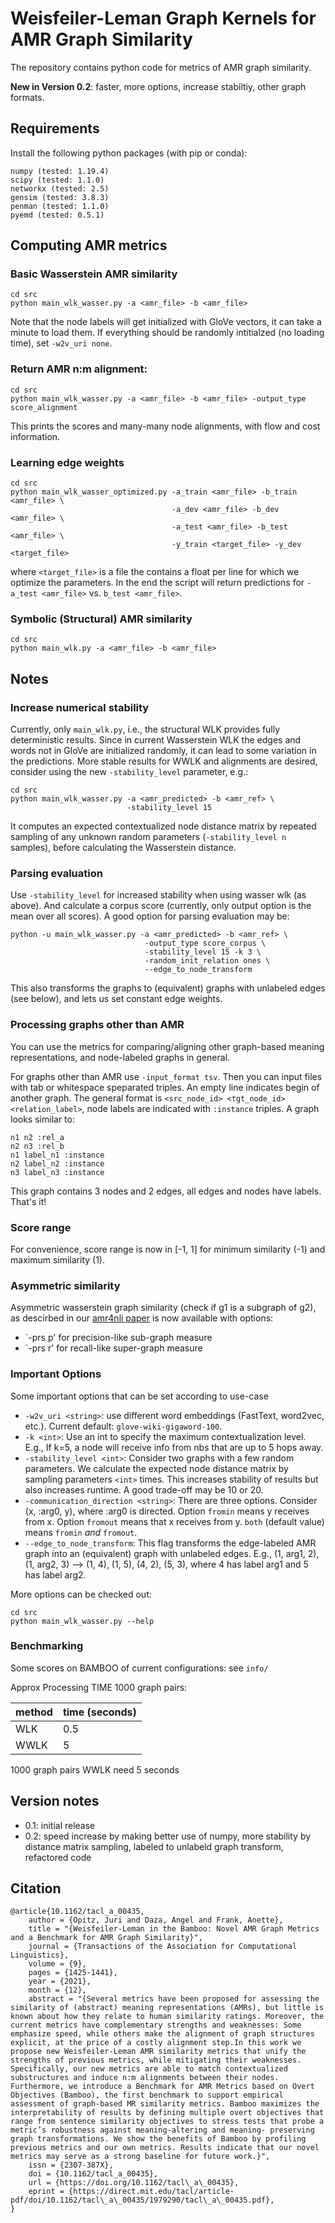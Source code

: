 # Weisfeiler-Leman Graph Kernels for AMR Graph Similarity

The repository contains python code for metrics of AMR graph similarity.

**New in Version 0.2**: faster, more options, increase stabiltiy, other graph formats.

## Requirements

Install the following python packages (with pip or conda):

```
numpy (tested: 1.19.4)
scipy (tested: 1.1.0) 
networkx (tested: 2.5)
gensim (tested: 3.8.3)
penman (tested: 1.1.0)
pyemd (tested: 0.5.1)
```

## Computing AMR metrics

### Basic Wasserstein AMR similarity

```
cd src
python main_wlk_wasser.py -a <amr_file> -b <amr_file>
```

Note that the node labels will get initialized with GloVe vectors, 
it can take a minute to load them. If everything should be randomly intitialzed 
(no loading time), set `-w2v_uri none`.

### Return AMR n:m alignment:

```
cd src
python main_wlk_wasser.py -a <amr_file> -b <amr_file> -output_type score_alignment
```

This prints the scores and many-many node alignments, with flow and cost information. 

### Learning edge weights

```
cd src
python main_wlk_wasser_optimized.py -a_train <amr_file> -b_train <amr_file> \
                                    -a_dev <amr_file> -b_dev <amr_file> \
                                    -a_test <amr_file> -b_test <amr_file> \
                                    -y_train <target_file> -y_dev <target_file>
```

where `<target_file>` is a file the contains a float per line for which we
optimize the parameters. In the end the script will return predictions for
`-a_test <amr_file>` vs. `b_test <amr_file>`.


### Symbolic (Structural) AMR similarity

```
cd src
python main_wlk.py -a <amr_file> -b <amr_file>
```

## Notes

### Increase numerical stability

Currently, only `main_wlk.py`, i.e., the structural WLK provides fully deterministic results.
Since in current Wasserstein WLK the edges and words not in GloVe are initialized randomly, 
it can lead to some variation in the predictions. More stable results for WWLK and alignments are desired, 
consider using the new `-stability_level` parameter, e.g.:

```
cd src
python main_wlk_wasser.py -a <amr_predicted> -b <amr_ref> \
                          -stability_level 15
```

It computes an expected contextualized node distance matrix by repeated sampling of any unknown random parameters (`-stability_level n` samples), before calculating the Wasserstein distance.

### Parsing evaluation

Use `-stability_level` for increased stability when using wasser wlk (as above). And calculate a corpus score (currently, only output option is the mean over all scores). A good option for parsing evaluation may be:

```
python -u main_wlk_wasser.py -a <amr_predicted> -b <amr_ref> \
                              -output_type score_corpus \
                              -stability_level 15 -k 3 \
                              -random_init_relation ones \
                              --edge_to_node_transform 
```

This also transforms the graphs to (equivalent) graphs with unlabeled edges (see below), and lets us set constant edge weights.

### Processing graphs other than AMR

You can use the metrics for comparing/aligning other graph-based meaning representations, and node-labeled graphs in general.

For graphs other than AMR use `-input_format tsv`. Then you can input files with tab or whitespace speparated triples. An empty line indicates begin of another graph. The general format is `<src_node_id> <tgt_node_id> <relation_label>`, node labels are indicated with `:instance` triples. A graph looks similar to:

```
n1 n2 :rel_a
n2 n3 :rel_b
n1 label_n1 :instance
n2 label_n2 :instance
n3 label_n3 :instance
```

This graph contains 3 nodes and 2 edges, all edges and nodes have labels. That's it!

### Score range

For convenience, score range is now in [-1, 1] for minimum similarity (-1) and maximum similarity (1).

### Asymmetric similarity

Asymmetric wasserstein graph similarity (check if g1 is a subgraph of g2), as descirbed in our [amr4nli paper](https://arxiv.org/abs/2306.00936) is now available with options:

- `-prs p' for precision-like sub-graph measure
- `-prs r' for recall-like super-graph measure

### Important Options

Some important options that can be set according to use-case

- `-w2v_uri <string>`: use different word embeddings (FastText, word2vec, etc.). Current default: `glove-wiki-gigaword-100`.
- `-k <int>`: Use an int to specify the maximum contextualization level. E.g., If k=5, a node will receive info from nbs that are up to 5 hops away.
- `-stability_level <int>`: Consider two graphs with a few random parameters. We calculate the expected node distance matrix by sampling parameters `<int>` times. This increases stability of results but also increases runtime. A good trade-off may be 10 or 20. 
- `-communication_direction <string>`: There are three options. Consider (x, :arg0, y), where :arg0 is directed. Option `fromin` means y receives from x. Option `fromout` means that x receives from y. `both` (default value) means `fromin` *and* `fromout`.
- `--edge_to_node_transform`: This flag transforms the edge-labeled AMR graph into an (equivalent) graph with unlabeled edges. E.g., (1, arg1, 2), (1, arg2, 3) --> (1, 4), (1, 5), (4, 2), (5, 3), where 4 has label arg1 and 5 has label arg2.


More options can be checked out:

```
cd src
python main_wlk_wasser.py --help
```

### Benchmarking

Some scores on BAMBOO of current configurations: see `info/`

Approx Processing TIME 1000 graph pairs: 

| method | time (seconds) |
|  ----  |  ------------- |
| WLK    | 0.5            |
| WWLK   | 5              |

1000 graph pairs WWLK need 5 seconds

## Version notes

- 0.1: initial release
- 0.2: speed increase by making better use of numpy, more stability by distance matrix sampling, labeled to unlabeld graph transform, refactored code

## Citation

```
@article{10.1162/tacl_a_00435,
    author = {Opitz, Juri and Daza, Angel and Frank, Anette},
    title = "{Weisfeiler-Leman in the Bamboo: Novel AMR Graph Metrics and a Benchmark for AMR Graph Similarity}",
    journal = {Transactions of the Association for Computational Linguistics},
    volume = {9},
    pages = {1425-1441},
    year = {2021},
    month = {12},
    abstract = "{Several metrics have been proposed for assessing the similarity of (abstract) meaning representations (AMRs), but little is known about how they relate to human similarity ratings. Moreover, the current metrics have complementary strengths and weaknesses: Some emphasize speed, while others make the alignment of graph structures explicit, at the price of a costly alignment step.In this work we propose new Weisfeiler-Leman AMR similarity metrics that unify the strengths of previous metrics, while mitigating their weaknesses. Specifically, our new metrics are able to match contextualized substructures and induce n:m alignments between their nodes. Furthermore, we introduce a Benchmark for AMR Metrics based on Overt Objectives (Bamboo), the first benchmark to support empirical assessment of graph-based MR similarity metrics. Bamboo maximizes the interpretability of results by defining multiple overt objectives that range from sentence similarity objectives to stress tests that probe a metric’s robustness against meaning-altering and meaning- preserving graph transformations. We show the benefits of Bamboo by profiling previous metrics and our own metrics. Results indicate that our novel metrics may serve as a strong baseline for future work.}",
    issn = {2307-387X},
    doi = {10.1162/tacl_a_00435},
    url = {https://doi.org/10.1162/tacl\_a\_00435},
    eprint = {https://direct.mit.edu/tacl/article-pdf/doi/10.1162/tacl\_a\_00435/1979290/tacl\_a\_00435.pdf},
}

``` 
